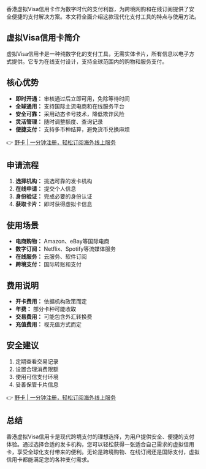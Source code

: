 香港虚拟Visa信用卡作为数字时代的支付利器，为跨境网购和在线订阅提供了安全便捷的支付解决方案。本文将全面介绍这款现代化支付工具的特点与使用方法。

## 虚拟Visa信用卡简介

虚拟Visa信用卡是一种纯数字化的支付工具，无需实体卡片，所有信息以电子方式提供。它专为在线支付设计，支持全球范围内的购物和服务支付。

## 核心优势

* **即时开通：** 审核通过后立即可用，免除等待时间
* **全球通用：** 支持国际主流电商和在线服务平台
* **安全可靠：** 采用动态卡号技术，降低欺诈风险
* **灵活管理：** 随时调整额度、查询记录
* **便捷支付：** 支持多币种结算，避免货币兑换麻烦

👉 [野卡 | 一分钟注册，轻松订阅海外线上服务](https://bit.ly/bewildcard)

## 申请流程

1. **选择机构：** 挑选可靠的发卡机构
2. **在线申请：** 提交个人信息
3. **身份验证：** 完成必要的身份认证
4. **获取卡片：** 即时获得虚拟卡信息

## 使用场景

* **电商购物：** Amazon、eBay等国际电商
* **数字订阅：** Netflix、Spotify等流媒体服务
* **在线服务：** 云服务、软件订阅
* **跨境支付：** 国际转账和支付

## 费用说明

* **开卡费用：** 依据机构政策而定
* **年费：** 部分卡种可能收取
* **交易费用：** 可能包含外汇转换费
* **充值费用：** 视充值方式而定

## 安全建议

1. 定期查看交易记录
2. 设置合理消费限额
3. 使用可信支付环境
4. 妥善保管卡片信息

👉 [野卡 | 一分钟注册，轻松订阅海外线上服务](https://bit.ly/bewildcard)

## 总结

香港虚拟Visa信用卡是现代跨境支付的理想选择，为用户提供安全、便捷的支付体验。通过选择合适的发卡机构，您可以轻松获得一张适合自己需求的虚拟信用卡，享受全球化支付带来的便利。无论是跨境购物、在线订阅还是国际支付，虚拟信用卡都能满足您的各种支付需求。